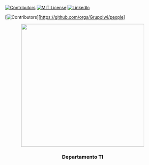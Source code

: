 [![Contributors][contributors-shield]][contributors-url]
[![MIT License][license-shield]][license-url]
[![LinkedIn][linkedin-shield]][linkedin-url]

[![Contributors][contributors-shield]][https://github.com/orgs/GrupoIwi/people]

<p align="center">
  <img src=https://www.grupoiwi.com/wp-content/uploads/elementor/thumbs/GrupoIWI-pq-p23n6kahyylvpbxs6i3okvqfdrlgbris3efry88hvq.png" width="400">      
                                                                                                                                               
  <h3 align="center">Departamento TI</h3>
</p>

                    
<!-- MARKDOWN LINKS & IMAGES -->
<!-- https://www.markdownguide.org/basic-syntax/#reference-style-links -->
[contributors-shield]: https://img.shields.io/github/contributors/othneildrew/Best-README-Template.svg?style=for-the-badge
[contributors-url]:[https://github.com/orgs/GrupoIwi/people
[license-shield]: https://img.shields.io/github/license/othneildrew/Best-README-Template.svg?style=for-the-badge
[license-url]: https://github.com/othneildrew/Best-README-Template/blob/master/LICENSE.txt
[linkedin-shield]: https://img.shields.io/badge/-LinkedIn-black.svg?style=for-the-badge&logo=linkedin&colorB=555
[linkedin-url]: https://www.linkedin.com/company/grupoiwi-proteccion-de-datos/
